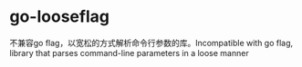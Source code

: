 # go-looseflag
不兼容go flag，以宽松的方式解析命令行参数的库。Incompatible with go flag, library that parses command-line parameters in a loose manner
